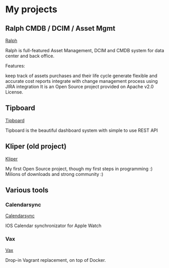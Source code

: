 # My projects

## Ralph CMDB / DCIM / Asset Mgmt
[Ralph](http://ralph.allegrogroup.com)

Ralph is full-featured Asset Management, DCIM and CMDB system for data center and back office. 

Features:

keep track of assets purchases and their life cycle
generate flexible and accurate cost reports
integrate with change management process using JIRA integration
It is an Open Source project provided on Apache v2.0 License.

## Tipboard 

[Tipboard](http://tipboard.allegrogroup.com) 

Tipboard is the beautiful dashboard system with simple to use REST API 

## Kliper (old project)

[Kliper](http://www.softpedia.com/get/Multimedia/Video/Video-Players/Kliper.shtml)

My first Open Source project, though my first steps in programming :) Milions of downloads and strong community :)

## Various tools

### Calendarsync 

[Calendarsync](https://github.com/vi4m/calendarsync)

IOS Calendar synchronizator for Apple Watch

### Vax

[Vax](https://github.com/vi4m/vax)

Drop-in Vagrant replacement, on top of Docker.








